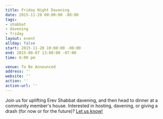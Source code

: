 ```yaml
---
title: Friday Night Davening
date: 2015-11-20 00:00:00 -08:00
tags:
- shabbat
- davening
- friday
layout: event
allday: false
start: 2015-11-20 10:00:00 -08:00
end: 2015-08-07 13:00:00 -07:00
time: 6:00 pm

venue: To Be Announced
address: ''
website: ''
action: ''
action-url: ''
---
```


Join us for uplifting Erev Shabbat davening, and then head to dinner at a community member's house. Interested in hosting, davening, or giving a drash (for now or for the future)? [Let us know!](mailto:info@minyandafna.org)